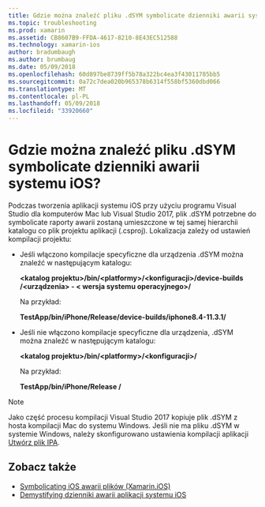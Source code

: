```yaml
---
title: Gdzie można znaleźć pliku .dSYM symbolicate dzienniki awarii systemu iOS?
ms.topic: troubleshooting
ms.prod: xamarin
ms.assetid: CB8607B9-FFDA-4617-8210-8E43EC512588
ms.technology: xamarin-ios
author: bradumbaugh
ms.author: brumbaug
ms.date: 05/09/2018
ms.openlocfilehash: 60d897be8739ff5b78a322bc4ea3f43011785bb5
ms.sourcegitcommit: 0a72c7dea020b965378b6314f558bf5360dbd066
ms.translationtype: MT
ms.contentlocale: pl-PL
ms.lasthandoff: 05/09/2018
ms.locfileid: "33920660"
---
```

# <a name="where-can-i-find-the-dsym-file-to-symbolicate-ios-crash-logs"></a>Gdzie można znaleźć pliku .dSYM symbolicate dzienniki awarii systemu iOS?

Podczas tworzenia aplikacji systemu iOS przy użyciu programu Visual Studio dla komputerów Mac lub Visual Studio 2017, plik .dSYM potrzebne do symbolicate raporty awarii zostaną umieszczone w tej samej hierarchii katalogu co plik projektu aplikacji (.csproj). Lokalizacja zależy od ustawień kompilacji projektu:

- Jeśli włączono kompilacje specyficzne dla urządzenia .dSYM można znaleźć w następującym katalogu:

    **&lt;katalog projektu&gt;/bin/&lt;platformy&gt;/&lt;konfiguracji&gt;/device-builds /&lt;urządzenia&gt; - &lt; wersja systemu operacyjnego&gt;/**

    Na przykład:
  
    **TestApp/bin/iPhone/Release/device-builds/iphone8.4-11.3.1/**

- Jeśli nie włączono kompilacje specyficzne dla urządzenia, .dSYM można znaleźć w następującym katalogu:

    **&lt;katalog projektu&gt;/bin/&lt;platformy&gt;/&lt;konfiguracji&gt;/**

    Na przykład:

    **TestApp/bin/iPhone/Release /**

> [!NOTE]
> Jako część procesu kompilacji Visual Studio 2017 kopiuje plik .dSYM z hosta kompilacji Mac do systemu Windows. Jeśli nie ma pliku .dSYM w systemie Windows, należy skonfigurowano ustawienia kompilacji aplikacji [Utwórz plik IPA](~/ios/deploy-test/app-distribution/ipa-support.md).

## <a name="see-also"></a>Zobacz także

- [Symbolicating iOS awarii plików (Xamarin.iOS)](http://jmillerdev.net/symbolicating-ios-crash-files-xamarin-ios/)
- [Demystifying dzienniki awarii aplikacji systemu iOS](https://www.raywenderlich.com/23704/demystifying-ios-application-crash-logs)

